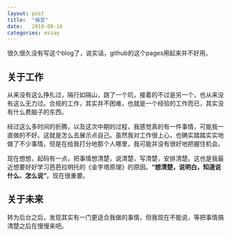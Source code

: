 ```yaml
---
layout: post
title:  "痛苦"
date:   2019-08-16	
categories: essay
---
```


很久很久没有写这个blog了，说实话，github的这个pages用起来并不好用。

关于工作
------
从来没有这么挣扎过，隔行如隔山，跳了一个坑，接着的不过是另一个，也从来没有这么无力过。合规的工作，其实并不困难，也就是一个经验的工作而已，其实没有什么费脑子的东西。

经过这么多时间的折腾，以及这次中期的过程，我感觉真的有一件事情，可能我一直做的不好。这就是怎么去展示点自己。虽然我对工作很上心，也确实踏踏实实地做了不少事情，但是在给我打分地那个人哪里，我可能并没有很好地把握住机会。

现在想想，起码有一点，把事情想清楚，说清楚，写清楚，安排清楚。这也是我最近想要好好学习芭芭拉明托的《金字塔原理》的原因。**“想清楚，说明白，知道说什么、怎么说”**。现在很重要。

关于未来
------
转为后台之后，发现其实有一门更适合我做的事情，但我现在不能说，等把事情搞清楚之后在慢慢来吧。

